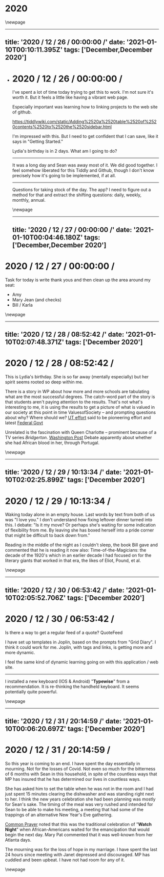 # 2020

\newpage

---
title: '2020 / 12 / 26 / 00:00:00 /'
date: '2021-01-10T00:10:11.395Z'
tags: ['December,December 2020']
---

<!-- Exported from TiddlyWiki at 19:18, 22nd October 2022 -->
- # 2020 / 12 / 26 / 00:00:00 / 
  
  I've spent a lot of time today trying to get this to work. I'm not sure it's worth it. But it feels a little like having a vibrant web page.
  
  Especially important was learning how to linking projects to the web site of github.
  
  <https://tiddlywiki.com/static/Adding%2520a%2520table%2520of%2520contents%2520to%2520the%2520sidebar.html>
  
  I'm impressed with this. But I need to get confident that I can save, like it says in "Getting Started."
  
  Lydia's birthday is in 2 days. What am I going to do?
  
  ---
  
  It was a long day and Sean was away most of it. We did good together. I feel somehow liberated for this Tiddly and Github, though I don't know precisely how it's going to be implemented, if at all.
  
  ---
  
  Questions for taking stock of the day. The app? I need to figure out a method for that and extract the shifting questions: daily, weekly, monthly, annual.
  
  \newpage
  
  ---
  title: '2020 / 12 / 27 / 00:00:00 /'
  date: '2021-01-10T00:04:46.180Z'
  tags: ['December,December 2020']
  ---
  
  <!-- Exported from TiddlyWiki at 19:18, 22nd October 2022 -->
# 2020 / 12 / 27 / 00:00:00 /

Task for today is write thank yous and then clean up the area around my seat:

* Amy
* Mary Jean (and checks)
* Bill / Karla

\newpage

---
title: '2020 / 12 / 28 / 08:52:42 /'
date: '2021-01-10T02:07:48.371Z'
tags: ['December 2020']
---

<!-- Exported from TiddlyWiki at 19:18, 22nd October 2022 -->
# 2020 / 12 / 28 / 08:52:42 /

This is Lydia's birthday. She is so far away (mentally especially) but her spirit seems rooted so deep within me.

There is a story in WP about how more and more schools are tabulating what are the most successful degrees. The catch-word part of the story is that students aren't paying attention to the results. That's not what's interesting to me, it is using the results to get a picture of what is valued in our society at this point in time ValuesofSociety – and prompting questions about why? Where should we? [UT effort](https://seekut.utsystem.edu/UndergradNat) said to be pioneering effort and latest  [Federal Govt](http://cew.georgetown.edu/wp-content/uploads/CEW-Buyer-Beware.pdf)

Unrelated is the fascination with Queen Charlotte – prominent because of a TV series *Bridgerton*. [Washington Post](https://www.washingtonpost.com/history/2020/12/27/bridgerton-queen-charlotte-black-royals/) Debate apparently about whether she had African blood in her, through Portugal.

\newpage

---
title: '2020 / 12 / 29 / 10:13:34 /'
date: '2021-01-10T02:02:25.899Z'
tags: ['December 2020']
---

<!-- Exported from TiddlyWiki at 19:18, 22nd October 2022 -->
# 2020 / 12 / 29 / 10:13:34 /

Waking today alone in an empty house. Last words by text from both of us was "I love you." I don't understand how fixing leftover dinner turned into this. I debate: "Is it my move? Or perhaps she's waiting for some indication of flexibility from me. By leaving she has boxed herself into a pride corner that might be difficult to back down from."

Reading in the middle of the night as I couldn't sleep, the book Bill gave and commented that he is reading it now also: Time-of-the-Magicians: the decade of the 1920's which in an earlier decade I had focused on for the literary giants that worked in that era, the likes of Eliot, Pound, et al.

\newpage

---
title: '2020 / 12 / 30 / 06:53:42 /'
date: '2021-01-10T02:05:52.706Z'
tags: ['December 2020']
---

<!-- Exported from TiddlyWiki at 19:18, 22nd October 2022 -->
# 2020 / 12 / 30 / 06:53:42 /

Is there a way to get a regular feed of a quote? QuoteFeed

I have set up templates in Joplin, based on the prompts from "Grid Diary". I think it could work for me. Joplin, with tags and links, is getting more and more dynamic.

I feel the same kind of dynamic learning going on with this application / web site.

---

I installed a new keyboard (IOS & Android) "**Typewise**" from a recommendation. It is re-thinking the handheld keyboard. It seems potentially quite powerful.

\newpage

---
title: '2020 / 12 / 31 / 20:14:59 /'
date: '2021-01-10T00:06:20.697Z'
tags: ['December 2020']
---

<!-- Exported from TiddlyWiki at 19:18, 22nd October 2022 -->
# 2020 / 12 / 31 / 20:14:59 /

So this year is coming to an end. I have spent the day essentially in mourning. Not for the losses of Covid. Not even so much for the bitterness of 6 months with Sean in this household, in spite of the countless ways that MP has insured that he has determined our lives in countless ways.

She has asked him to set the table when he was not in the room and I had just spent 15 minutes clearing the dishwasher and was standing right next to her. I think the new years celebration she had been planning was mostly for Sean's sake. The timing of the meal was very rushed and intended for Sean to be able to make his meeting, a meeting that had some of the trappings of an alternative New Year's Eve gathering.

<u>Common Prayer</u> noted that this was the traditional celebration of "**Watch Night**" when African-Americans waited for the emancipation that would begin the next day. Mary Pat commented that it was well-known from her Atlanta days.

The mourning was for the loss of hope in my marriage. I have spent the last 24 hours since meeting with Janet depressed and discouraged. MP has cuddled and been upbeat. I have not had room for any of it.

\newpage